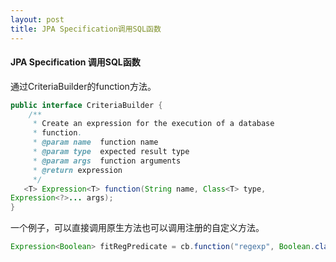 ```yaml
---
layout: post
title: JPA Specification调用SQL函数
---
```


#### JPA Specification 调用SQL函数

通过CriteriaBuilder的function方法。

```java
public interface CriteriaBuilder {
    /**
     * Create an expression for the execution of a database
     * function.
     * @param name  function name
     * @param type  expected result type
     * @param args  function arguments
     * @return expression
     */
   <T> Expression<T> function(String name, Class<T> type,
Expression<?>... args);
}
```

一个例子，可以直接调用原生方法也可以调用注册的自定义方法。

```java
Expression<Boolean> fitRegPredicate = cb.function("regexp", Boolean.class, cb.substring(stringFieldSecondLayerSq, prefix.length()+2));
```

